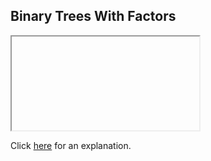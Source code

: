 ##  Binary Trees With Factors 

<iframe></iframe>

Click [here](Explanation.md) for an explanation.

